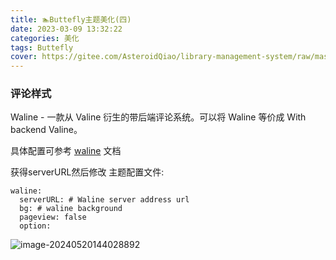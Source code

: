 ```yaml
---
title: 🏊Buttefly主题美化(四)
date: 2023-03-09 13:32:22
categories: 美化
tags: Buttefly
cover: https://gitee.com/AsteroidQiao/library-management-system/raw/master/book-avatar/17161754241141716175423782.png
---
```


### 评论样式

Waline - 一款从 Valine 衍生的带后端评论系统。可以将 Waline 等价成 With backend Valine。

具体配置可参考 [waline](https://waline.js.org/) 文档

获得serverURL然后修改 主题配置文件:

```shell
waline:
  serverURL: # Waline server address url
  bg: # waline background
  pageview: false
  option:
```

![image-20240520144028892](https://gitee.com/AsteroidQiao/library-management-system/raw/master/typora/2024-05-20/6e05834b232bd4d9d7fa358c79b2083d.png)

